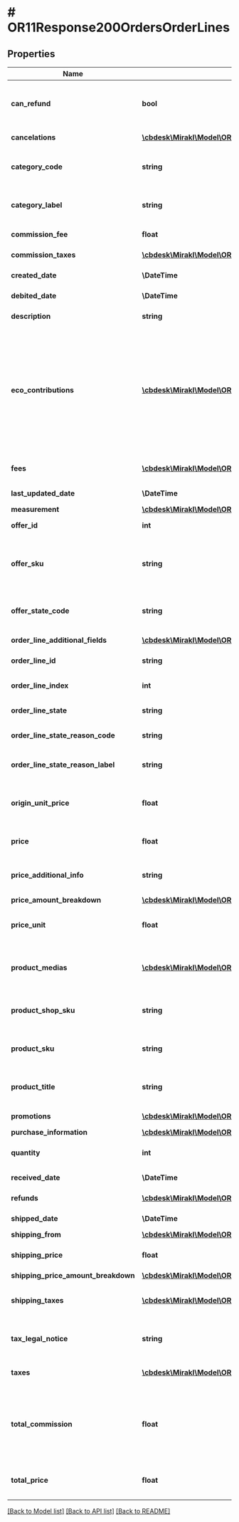 # # OR11Response200OrdersOrderLines

## Properties

Name | Type | Description | Notes
------------ | ------------- | ------------- | -------------
**can_refund** | **bool** | Indicate whether the order line full amount can be refunded | [optional]
**cancelations** | [**\cbdesk\Mirakl\Model\OR11Response200OrdersOrderLinesCancelations[]**](OR11Response200OrdersOrderLinesCancelations.md) | List of the cancellations | [optional]
**category_code** | **string** | Category code of the product associated with the order line | [optional]
**category_label** | **string** | Category label of the product associated with the order line | [optional]
**commission_fee** | **float** | Order line&#39;s commission fee | [optional]
**commission_taxes** | [**\cbdesk\Mirakl\Model\OR11Response200OrdersOrderLinesCommissionTaxes[]**](OR11Response200OrdersOrderLinesCommissionTaxes.md) | Commission taxes | [optional]
**created_date** | **\DateTime** | Order line&#39;s creation date | [optional]
**debited_date** | **\DateTime** | Order line&#39;s debited date | [optional]
**description** | **string** | Order line&#39;s description | [optional]
**eco_contributions** | [**\cbdesk\Mirakl\Model\OR11Response200OrdersOrderLinesEcoContributions[]**](OR11Response200OrdersOrderLinesEcoContributions.md) | List of eco-contribution amounts and corresponding producer identifiers, if applicable&lt;br/&gt; Only available if the operator activates the circular economy information collection. | [optional]
**fees** | [**\cbdesk\Mirakl\Model\OR11Response200OrdersOrderLinesFees[]**](OR11Response200OrdersOrderLinesFees.md) | List of fees applied on the order line | [optional]
**last_updated_date** | **\DateTime** | Order line&#39;s last updated date | [optional]
**measurement** | [**\cbdesk\Mirakl\Model\OR11Response200OrdersOrderLinesMeasurement**](OR11Response200OrdersOrderLinesMeasurement.md) |  | [optional]
**offer_id** | **int** | Associated offer&#39;s id | [optional]
**offer_sku** | **string** | Associated offer sku (this is the sku of the offer defined by the shop) | [optional]
**offer_state_code** | **string** | State of the offer associated with the order line | [optional]
**order_line_additional_fields** | [**\cbdesk\Mirakl\Model\OR11Response200OrdersOrderLinesOrderLineAdditionalFields[]**](OR11Response200OrdersOrderLinesOrderLineAdditionalFields.md) | List of custom fields | [optional]
**order_line_id** | **string** | Order line&#39;s identifier | [optional]
**order_line_index** | **int** | Order line&#39;s index in the order | [optional]
**order_line_state** | **string** | Order line&#39;s state | [optional]
**order_line_state_reason_code** | **string** | Reason&#39;s code of the order line&#39;s state | [optional]
**order_line_state_reason_label** | **string** | Reason&#39;s label of the order line&#39;s state | [optional]
**origin_unit_price** | **float** | The original unit price of the offer associated with the order line | [optional]
**price** | **float** | Order line&#39;s price without shipping price | [optional]
**price_additional_info** | **string** | Price&#39;s additional information of the offer | [optional]
**price_amount_breakdown** | [**\cbdesk\Mirakl\Model\OR11Response200OrdersOrderLinesPriceAmountBreakdown**](OR11Response200OrdersOrderLinesPriceAmountBreakdown.md) |  | [optional]
**price_unit** | **float** | Unit price for the offer associated with the order line | [optional]
**product_medias** | [**\cbdesk\Mirakl\Model\OR11Response200OrdersOrderLinesProductMedias[]**](OR11Response200OrdersOrderLinesProductMedias.md) | List of all product&#39;s media associated to the order line | [optional]
**product_shop_sku** | **string** | Shop SKU of the product associated with the order line | [optional]
**product_sku** | **string** | SKU of the product associated with the order line | [optional]
**product_title** | **string** | Title of the product associated with the order line | [optional]
**promotions** | [**\cbdesk\Mirakl\Model\OR11Response200OrdersOrderLinesPromotions[]**](OR11Response200OrdersOrderLinesPromotions.md) | List of promotions | [optional]
**purchase_information** | [**\cbdesk\Mirakl\Model\OR11Response200OrdersOrderLinesPurchaseInformation**](OR11Response200OrdersOrderLinesPurchaseInformation.md) |  | [optional]
**quantity** | **int** | Product&#39;s quantity for the order line | [optional]
**received_date** | **\DateTime** | Product&#39;s date of receipt | [optional]
**refunds** | [**\cbdesk\Mirakl\Model\OR11Response200OrdersOrderLinesRefunds[]**](OR11Response200OrdersOrderLinesRefunds.md) | List of the refunds | [optional]
**shipped_date** | **\DateTime** | Order line&#39;s shipped date | [optional]
**shipping_from** | [**\cbdesk\Mirakl\Model\OR11Response200OrdersOrderLinesShippingFrom**](OR11Response200OrdersOrderLinesShippingFrom.md) |  | [optional]
**shipping_price** | **float** | Total price of the order line&#39;s shipping price | [optional]
**shipping_price_amount_breakdown** | [**\cbdesk\Mirakl\Model\OR11Response200OrdersOrderLinesShippingPriceAmountBreakdown**](OR11Response200OrdersOrderLinesShippingPriceAmountBreakdown.md) |  | [optional]
**shipping_taxes** | [**\cbdesk\Mirakl\Model\OR11Response200OrdersOrderLinesShippingTaxes[]**](OR11Response200OrdersOrderLinesShippingTaxes.md) | List of taxes applied on shipping charges | [optional]
**tax_legal_notice** | **string** | The legal notice applying to the order line’s taxes | [optional]
**taxes** | [**\cbdesk\Mirakl\Model\OR11Response200OrdersOrderLinesTaxes[]**](OR11Response200OrdersOrderLinesTaxes.md) | List of taxes applied on product price | [optional]
**total_commission** | **float** | Order line&#39;s total commission (sum of the commission fee and the commission vat) | [optional]
**total_price** | **float** | Order line&#39;s price with shipping price and fees. | [optional]

[[Back to Model list]](../../README.md#models) [[Back to API list]](../../README.md#endpoints) [[Back to README]](../../README.md)

